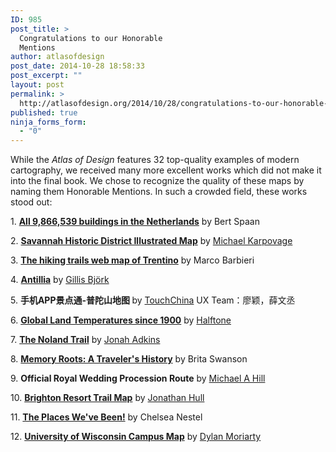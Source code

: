 ```yaml
---
ID: 985
post_title: >
  Congratulations to our Honorable
  Mentions
author: atlasofdesign
post_date: 2014-10-28 18:58:33
post_excerpt: ""
layout: post
permalink: >
  http://atlasofdesign.org/2014/10/28/congratulations-to-our-honorable-mentions/
published: true
ninja_forms_form:
  - "0"
---
```

While the <em>Atlas of Design</em> features 32 top-quality examples of modern cartography, we received many more excellent works which did not make it into the final book. We chose to recognize the quality of these maps by naming them Honorable Mentions. In such a crowded field, these works stood out:

1. <a href="http://code.waag.org/buildings/" target="_blank"><strong>All 9,866,539 buildings in the Netherlands</strong></a> by Bert Spaan

2. <a href="http://www.karpovagecreative.com/#!savannahmap/c27x" target="_blank"><strong>Savannah Historic District Illustrated Map</strong></a> by <a href="http://www.karpovagecreative.com/" target="_blank">Michael Karpovage</a>

3. <a href="http://www.webmapp.it/maps/trentino/map.html" target="_blank"><strong>The hiking trails web map of Trentino</strong></a> by Marco Barbieri

4. <a href="http://www.lingonberrymaps.com/Lingonberry_Maps/Antillia.html" target="_blank"><strong>Antillia</strong></a> by <a href="http://www.lingonberrymaps.com " target="_blank">Gillis Björk</a>

5. <strong>手机APP景点通-普陀山地图 </strong>by <a href="http://www.itouchchina.com/" target="_blank">TouchChina</a> UX Team：廖颖，薛文丞

6. <a href="http://halftone.co/projects/temperatures/" target="_blank"><strong>Global Land Temperatures since 1900</strong></a> by <a href="http://halftone.co/" target="_blank">Halftone</a>

7. <a href="http://jonahsmaps.tumblr.com/post/55516350234/the-noland-trail-is-a-well-known-park-in-newport" target="_blank"><strong>The Noland Trail</strong></a> by <a href="http://jonahsmaps.tumblr.com/" target="_blank">Jonah Adkins</a>

8. <a href="http://www2.uwrf.edu/static/geography/GIS/memory/memory150ppi.png" target="_blank"><strong>Memory Roots: A Traveler's History</strong></a> by Brita Swanson

9. <strong>Official Royal Wedding Procession Route</strong> by <a href="http://www.mapsillustrated.com/" target="_blank">Michael A Hill</a>

10. <a href="http://www.visualizing.org/visualizations/brighton-resort-trail-map" target="_blank"><strong>Brighton Resort Trail Map</strong></a> by <a href="http://www.visualizing.org/users/jonathanorjack" target="_blank">Jonathan Hull</a>

11. <a href="http://hugepic.io/9981de8db/3.00/56.32/8.96" target="_blank"><strong>The Places We've Been!</strong></a> by Chelsea Nestel

12. <a href="http://eatincake.com/projects/UWmap/uwmap.html" target="_blank"><strong>University of Wisconsin Campus Map</strong></a> by <a href="http://eatincake.com/" target="_blank">Dylan Moriarty</a>
